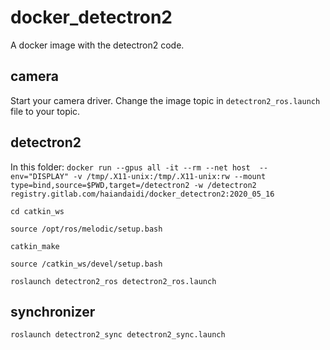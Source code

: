# docker_detectron2

A docker image with the detectron2 code.

## camera
Start your camera driver.
Change the image topic in `detectron2_ros.launch` file to your topic.


## detectron2
In this folder:
`docker run --gpus all -it --rm --net host  --env="DISPLAY" -v /tmp/.X11-unix:/tmp/.X11-unix:rw --mount type=bind,source=$PWD,target=/detectron2 -w /detectron2 registry.gitlab.com/haiandaidi/docker_detectron2:2020_05_16`

`cd catkin_ws`

`source /opt/ros/melodic/setup.bash`

`catkin_make`

`source /catkin_ws/devel/setup.bash`

`roslaunch detectron2_ros detectron2_ros.launch`

## synchronizer
`roslaunch detectron2_sync detectron2_sync.launch`